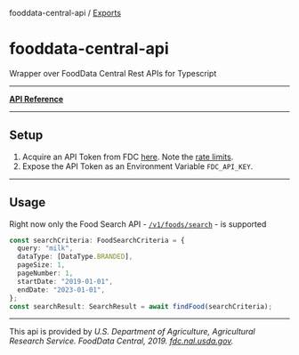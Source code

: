 fooddata-central-api / [Exports](modules.md)

# fooddata-central-api

Wrapper over FoodData Central Rest APIs for Typescript

---

**[API Reference](docs/modules.md)**

---

## Setup

1. Acquire an API Token from FDC [here](https://fdc.nal.usda.gov/api-guide.html#bkmk-3). Note the [rate limits](https://fdc.nal.usda.gov/api-guide.html#bkmk-4).
2. Expose the API Token as an Environment Variable `FDC_API_KEY`.

---

## Usage

Right now only the Food Search API - [`/v1/foods/search`](https://app.swaggerhub.com/apis/fdcnal/food-data_central_api/1.0.1#/FDC/postFoodsSearch) - is supported

```ts
const searchCriteria: FoodSearchCriteria = {
  query: "milk",
  dataType: [DataType.BRANDED],
  pageSize: 1,
  pageNumber: 1,
  startDate: "2019-01-01",
  endDate: "2023-01-01",
};
const searchResult: SearchResult = await findFood(searchCriteria);
```

---

This api is provided by _U.S. Department of Agriculture, Agricultural Research Service. FoodData Central, 2019. [fdc.nal.usda.gov](https://fdc.nal.usda.gov/)._

